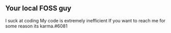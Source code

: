 ## Your local FOSS guy
I suck at coding
My code is extremely inefficient
If you want to reach me for some reason its karma.#6081

<!---
KarmaLikesAxolotls/KarmaLikesAxolotls is a ✨ special ✨ repository because its `README.md` (this file) appears on your GitHub profile.
You can click the Preview link to take a look at your changes.
--->
